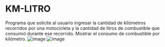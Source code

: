 # KM-LITRO
Programa que solicite al usuario ingresar la cantidad de kilómetros recorridos por una motocicleta y la cantidad de litros de combustible que consumió durante ese recorrido. Mostrar el consumo de combustible por kilómetro.
![image](https://github.com/user-attachments/assets/d235cca9-5438-4ec7-b97b-244b783085c8)
![image](https://github.com/user-attachments/assets/3007049e-b552-440c-8d90-45e234d8dfaf)
